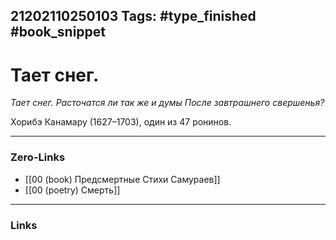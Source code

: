 21202110250103
Tags: #type_finished #book_snippet 
---
# Тает снег.

*Тает снег.
Расточатся ли так же и думы
После завтрашнего свершенья?*

Хорибэ Канамару (1627–1703), один из 47 ронинов. 

---
### Zero-Links
 - [[00 (book) Предсмертные Стихи Самураев]]
 - [[00 (poetry) Смерть]]
---
### Links
